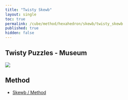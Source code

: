 ```yaml
---
title: "Twisty Skewb"
layout: single
toc: true
permalink: /cube/method/hexahedron/skewb/twisty_skewb
published: true
hidden: false
---
```


<head>
  <base target="_blank">
</head>



## Twisty Puzzles - Museum

<a href="https://twistypuzzles.com/app/museum/museum_showitem.php?pkey=5820">
  <img src="https://twistypuzzles.com/museum/large/05820-04.jpg">
</a>



## Method

- [Skewb / Method](/cube/method/hexahedron/skewb/skewb/method)
